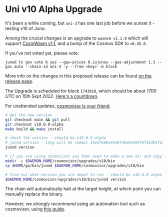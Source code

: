 # Uni v10 Alpha Upgrade

It's been a while coming, but `uni-3` has one last job before we sunset it - testing v10 of Juno.

Among the crucial changes is an upgrade to `wasmvm v1.1.0` which will support [CosmWasm v1.1](https://medium.com/cosmwasm/cosmwasm-1-1-14233baf8162), and a bump of the Cosmos SDK to `v0.45.8`.

If you've not voted yet, please vote:

    junod tx gov vote 6 yes --gas-prices 0.1ujunox --gas-adjustment 1.3 --gas auto --chain-id uni-3 -y --from <key> -b block

More info on the changes in this proposed release can be found [on the release page](https://github.com/CosmosContracts/juno/releases/tag/v10.0.0-alpha).

The Upgrade is scheduled for block `1743818`, which should be about _1700 UTC on 15th Sept 2022_. [Here's a countdown](https://testnet.mintscan.io/juno-testnet/blocks/1743818).

For unattended updates, [cosmovisor is your friend](https://docs.junochain.com/validators/setting-up-cosmovisor).

```bash
# get the new version
git checkout main && git pull
git checkout v10.0.0-alpha
make build && make install

# check the version - should be v10.0.0-alpha
# junod version --long will be commit 15ed7e88a4416f4be6e19076f42db4f620314a73
junod version

# if you are using cosmovisor you then need to make a new dir and copy this new binary
mkdir -p $DAEMON_HOME/cosmovisor/upgrades/v10/bin
cp $HOME/go/bin/junod $DAEMON_HOME/cosmovisor/upgrades/v10/bin

# find out what version you are about to run - should be v10.0.0-alpha
$DAEMON_HOME/cosmovisor/upgrades/v10/bin/junod version
```

The chain will automatically halt at the target height, at which point you can manually replace the binary.

However, we _strongly recommend_ using an automation tool such as cosmovisor, using [this guide](https://docs.junochain.com/validators/setting-up-cosmovisor).
